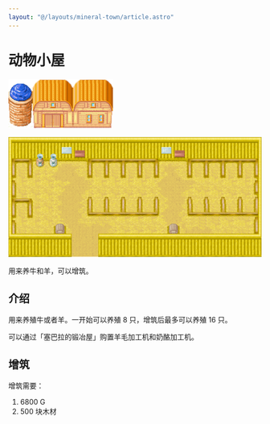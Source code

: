 ```yaml
---
layout: "@/layouts/mineral-town/article.astro"
---
```


# 动物小屋

![dwxw1](_Nyxw01.png)

![dwxw2](_Nyxw.png)

用来养牛和羊，可以增筑。

## 介绍

用来养殖牛或者羊。一开始可以养殖 8 只，增筑后最多可以养殖 16 只。

可以通过「塞巴拉的锻冶屋」购置羊毛加工机和奶酪加工机。

## 增筑

增筑需要：

1. 6800 G
2. 500 块木材

